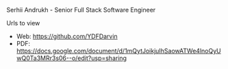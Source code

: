 Serhii Andrukh - Senior Full Stack Software Engineer

Urls to view

- Web: https://github.com/YDFDarvin
- PDF: https://docs.google.com/document/d/1mQytJoikjuIhSaowATWe4lnoQyUwQ0Ta3MRr3s06--o/edit?usp=sharing
